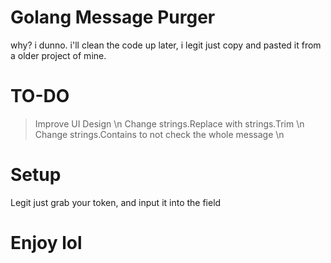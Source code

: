 # Golang Message Purger
why? i dunno.  i'll clean the code up later, i legit just copy and pasted it from a older project of mine.

# TO-DO
> Improve UI Design \n
> Change strings.Replace with strings.Trim \n
> Change strings.Contains to not check the whole message \n

# Setup
Legit just grab your token, and input it into the field


# Enjoy lol

